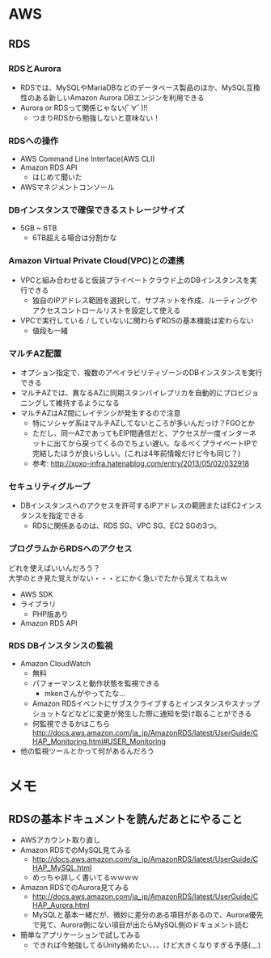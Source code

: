 # AWS

## RDS

### RDSとAurora

* RDSでは、MySQLやMariaDBなどのデータベース製品のほか、MySQL互換性のある新しいAmazon Aurora DBエンジンを利用できる
* Aurora or RDSって関係じゃない(ﾟ∀ﾟ)!!
	* つまりRDSから勉強しないと意味ない！

### RDSへの操作
* AWS Command Line Interface(AWS CLI)
* Amazon RDS API
	* はじめて聞いた
* AWSマネジメントコンソール

### DBインスタンスで確保できるストレージサイズ
* 5GB ~ 6TB
	* 6TB超える場合は分割かな

### Amazon Virtual Private Cloud(VPC)との連携
* VPCと組み合わせると仮装プライベートクラウド上のDBインスタンスを実行できる
	* 独自のIPアドレス範囲を選択して、サブネットを作成、ルーティングやアクセスコントロールリストを設定して使える
* VPCで実行している / していないに関わらずRDSの基本機能は変わらない
	* 値段も一緒

### マルチAZ配置
* オプション指定で、複数のアベイラビリティゾーンのDBインスタンスを実行できる
* マルチAZでは、異なるAZに同期スタンバイレプリカを自動的にプロビジョニングして維持するようになる
* マルチAZはAZ間にレイテンシが発生するので注意
	* 特にソシャゲ系はマルチAZしてないところが多いんだっけ？FGOとか
	* ただし、同一AZであってもEIP間通信だと、アクセスが一度インターネットに出てから戻ってくるのでちょい遅い。なるべくプライベートIPで完結したほうが良いらしい。(これは4年前情報だけど今も同じ？)
	* 参考: http://xoxo-infra.hatenablog.com/entry/2013/05/02/032918

### セキュリティグループ
* DBインスタンスへのアクセスを許可するIPアドレスの範囲またはEC2インスタンスを指定できる
	* RDSに関係あるのは、RDS SG、VPC SG、EC2 SGの3つ。

### プログラムからRDSへのアクセス
どれを使えばいいんだろう？  
大学のとき見た覚えがない・・・とにかく急いでたから覚えてねえｗ

* AWS SDK
* ライブラリ
	* PHP版あり
* Amazon RDS API

### RDS DBインスタンスの監視
* Amazon CloudWatch
	* 無料
	* パフォーマンスと動作状態を監視できる
		* mkenさんがやってたな...
	* Amazon RDSイベントにサブスクライブするとインスタンスやスナップショットなどなどに変更が発生した際に通知を受け取ることができる
	* 何監視できるかはこちら http://docs.aws.amazon.com/ja_jp/AmazonRDS/latest/UserGuide/CHAP_Monitoring.html#USER_Monitoring
* 他の監視ツールとかって何があるんだろう

# メモ

## RDSの基本ドキュメントを読んだあとにやること
* AWSアカウント取り直し
* Amazon RDSでのMySQL見てみる
	* http://docs.aws.amazon.com/ja_jp/AmazonRDS/latest/UserGuide/CHAP_MySQL.html
	* めっちゃ詳しく書いてるｗｗｗｗ
* Amazon RDSでのAurora見てみる
	* http://docs.aws.amazon.com/ja_jp/AmazonRDS/latest/UserGuide/CHAP_Aurora.html
	* MySQLと基本一緒だが、微妙に差分のある項目があるので、Aurora優先で見て、Aurora側にない項目が出たらMySQL側のドキュメント読む
* 簡単なアプリケーションで試してみる
	* できれば今勉強してるUnity絡めたい、、、けど大きくなりすぎる予感(._.)